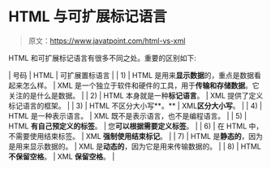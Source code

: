 # HTML 与可扩展标记语言

> 原文：<https://www.javatpoint.com/html-vs-xml>

HTML 和可扩展标记语言有很多不同之处。重要的区别如下:

| 号码 | HTML | 可扩展置标语言 |
| 1) | HTML 是用来**显示数据**的，重点是数据看起来怎么样。 | XML 是一个独立于软件和硬件的工具，用于**传输和存储数据**。它关注的是什么是数据。 |
| 2) | HTML 本身就是一种**标记语言**。 | XML 提供了定义标记语言的框架。 |
| 3) | HTML 不区分大小写**。** | XML**区分大小写**。 |
| 4) | HTML 是一种表示语言。 | XML 既不是表示语言，也不是编程语言。 |
| 5) | HTML **有自己预定义的标签**。 | 您**可以根据需要定义标签**。 |
| 6) | 在 HTML 中，不需要使用结束标签。 | XML **强制使用结束标记**。 |
| 7) | HTML 是**静态的**，因为是用来显示数据的。 | XML 是**动态的**，因为它是用来传输数据的。 |
| 8) | HTML **不保留空格**。 | XML **保留空格**。 |